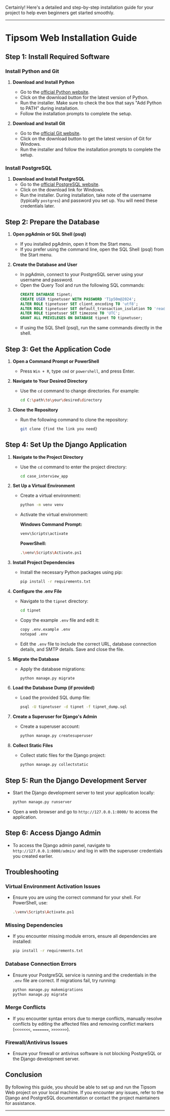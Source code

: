 Certainly! Here's a detailed and step-by-step installation guide for your project to help even beginners get started smoothly.

---

# Tipsom Web Installation Guide

## Step 1: Install Required Software

### Install Python and Git

1. **Download and Install Python**
   - Go to the [official Python website](https://www.python.org/downloads/).
   - Click on the download button for the latest version of Python.
   - Run the installer. Make sure to check the box that says "Add Python to PATH" during installation.
   - Follow the installation prompts to complete the setup.

2. **Download and Install Git**
   - Go to the [official Git website](https://git-scm.com/download/win).
   - Click on the download button to get the latest version of Git for Windows.
   - Run the installer and follow the installation prompts to complete the setup.

### Install PostgreSQL

1. **Download and Install PostgreSQL**
   - Go to the [official PostgreSQL website](https://www.postgresql.org/download/windows/).
   - Click on the download link for Windows.
   - Run the installer. During installation, take note of the username (typically `postgres`) and password you set up. You will need these credentials later.

## Step 2: Prepare the Database

1. **Open pgAdmin or SQL Shell (psql)**
   - If you installed pgAdmin, open it from the Start menu.
   - If you prefer using the command line, open the SQL Shell (psql) from the Start menu.

2. **Create the Database and User**
   - In pgAdmin, connect to your PostgreSQL server using your username and password.
   - Open the Query Tool and run the following SQL commands:
     ```sql
     CREATE DATABASE tipnet;
     CREATE USER tipnetuser WITH PASSWORD 'T1p50m@2024';
     ALTER ROLE tipnetuser SET client_encoding TO 'utf8';
     ALTER ROLE tipnetuser SET default_transaction_isolation TO 'read committed';
     ALTER ROLE tipnetuser SET timezone TO 'UTC';
     GRANT ALL PRIVILEGES ON DATABASE tipnet TO tipnetuser;
     ```
   - If using the SQL Shell (psql), run the same commands directly in the shell.

## Step 3: Get the Application Code

1. **Open a Command Prompt or PowerShell**
   - Press `Win + R`, type `cmd` or `powershell`, and press Enter.

2. **Navigate to Your Desired Directory**
   - Use the `cd` command to change directories. For example:
     ```sh
     cd C:\path\to\your\desired\directory
     ```

3. **Clone the Repository**
   - Run the following command to clone the repository:
     ```sh
     git clone {find the link you need}
     ```

## Step 4: Set Up the Django Application

1. **Navigate to the Project Directory**
   - Use the `cd` command to enter the project directory:
     ```sh
     cd case_interview_app
     ```

2. **Set Up a Virtual Environment**
   - Create a virtual environment:
     ```sh
     python -m venv venv
     ```
   - Activate the virtual environment:

     **Windows Command Prompt:**
     ```sh
     venv\Scripts\activate
     ```

     **PowerShell:**
     ```sh
     .\venv\Scripts\Activate.ps1
     ```

3. **Install Project Dependencies**
   - Install the necessary Python packages using pip:
     ```sh
     pip install -r requirements.txt
     ```

4. **Configure the .env File**
   - Navigate to the `tipnet` directory:
     ```sh
     cd tipnet
     ```
   - Copy the example `.env` file and edit it:
     ```sh
     copy .env.example .env
     notepad .env
     ```
   - Edit the `.env` file to include the correct URL, database connection details, and SMTP details. Save and close the file.

5. **Migrate the Database**
   - Apply the database migrations:
     ```sh
     python manage.py migrate
     ```

6. **Load the Database Dump (if provided)**
   - Load the provided SQL dump file:
     ```sh
     psql -U tipnetuser -d tipnet -f tipnet_dump.sql
     ```

7. **Create a Superuser for Django's Admin**
   - Create a superuser account:
     ```sh
     python manage.py createsuperuser
     ```

8. **Collect Static Files**
   - Collect static files for the Django project:
     ```sh
     python manage.py collectstatic
     ```

## Step 5: Run the Django Development Server

- Start the Django development server to test your application locally:
  ```sh
  python manage.py runserver
  ```

- Open a web browser and go to `http://127.0.0.1:8000/` to access the application.

## Step 6: Access Django Admin

- To access the Django admin panel, navigate to `http://127.0.0.1:8000/admin/` and log in with the superuser credentials you created earlier.

## Troubleshooting

### Virtual Environment Activation Issues
- Ensure you are using the correct command for your shell. For PowerShell, use:
  ```sh
  .\venv\Scripts\Activate.ps1
  ```

### Missing Dependencies
- If you encounter missing module errors, ensure all dependencies are installed:
  ```sh
  pip install -r requirements.txt
  ```

### Database Connection Errors
- Ensure your PostgreSQL service is running and the credentials in the `.env` file are correct. If migrations fail, try running:
  ```sh
  python manage.py makemigrations
  python manage.py migrate
  ```

### Merge Conflicts
- If you encounter syntax errors due to merge conflicts, manually resolve conflicts by editing the affected files and removing conflict markers (`<<<<<<<`, `=======`, `>>>>>>>`).

### Firewall/Antivirus Issues
- Ensure your firewall or antivirus software is not blocking PostgreSQL or the Django development server.

## Conclusion

By following this guide, you should be able to set up and run the Tipsom Web project on your local machine. If you encounter any issues, refer to the Django and PostgreSQL documentation or contact the project maintainers for assistance.

---

